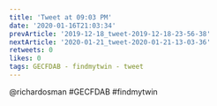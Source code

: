 ```yaml
---
title: 'Tweet at 09:03 PM'
date: '2020-01-16T21:03:34'
prevArticle: '2019-12-18_tweet-2019-12-18-23-56-38'
nextArticle: '2020-01-21_tweet-2020-01-21-13-03-36'
retweets: 0
likes: 0
tags: GECFDAB - findmytwin - tweet
---
```

@richardosman #GECFDAB #findmytwin